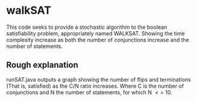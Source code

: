# walkSAT

This code seeks to provide a stochastic algorithm to the boolean satisfiability problem, appropriately named WALKSAT. Showing the time complexity increase as both the number of conjunctions increase and the number of statements. 

## Rough explanation
runSAT.java outputs a graph showing the number of flips and terminations (That is, satisfied) as the C/N ratio increases. Where C is the number of conjunctions and N the number of statements, for which N $<=$ 10.

